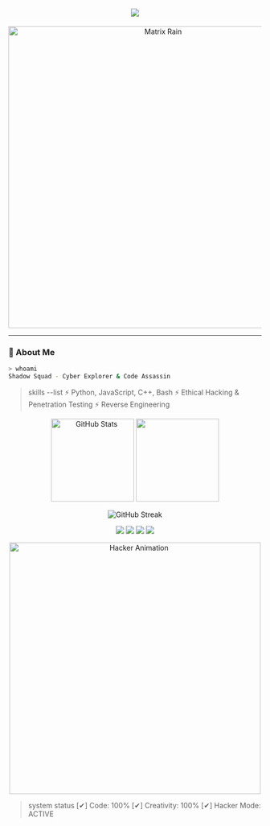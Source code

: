 <!-- Profile README for shadow-squad -->

<h1 align="center">
  <img src="https://readme-typing-svg.herokuapp.com?color=00ff00&lines=Access+Granted...;Welcome+to+Shadow+Squad's+Profile;Initializing+Hacker+Mode..." />
</h1>

<p align="center">
  <img src="https://i.giphy.com/media/26AHONQ79FdWZhAI0/giphy.webp" width="600" alt="Matrix Rain"/>
</p>

---

### 👾 About Me
```bash
> whoami
Shadow Squad - Cyber Explorer & Code Assassin
```

> skills --list
⚡ Python, JavaScript, C++, Bash
⚡ Ethical Hacking & Penetration Testing
⚡ Reverse Engineering



<p align="center"> <img src="https://github-readme-stats.vercel.app/api?username=shadow-squad&show_icons=true&theme=matrix&hide_border=true" alt="GitHub Stats" height="165" /> <img src="https://github-readme-stats.vercel.app/api/top-langs/?username=shadow-squad&layout=compact&theme=matrix&hide_border=true" height="165" /> </p>

<p align="center"> <img src="https://github-readme-streak-stats.herokuapp.com?user=shadow-squad&theme=matrix&hide_border=true" alt="GitHub Streak" /> </p>

<p align="center"> <img src="https://img.shields.io/badge/OS-Linux-green?style=for-the-badge&logo=linux" /> <img src="https://img.shields.io/badge/Code-Python-green?style=for-the-badge&logo=python" /> <img src="https://img.shields.io/badge/Code-JavaScript-green?style=for-the-badge&logo=javascript" /> <img src="https://img.shields.io/badge/Tools-Nmap-green?style=for-the-badge&logo=nmap" /> </p>
<p align="center"> <img src="https://i.giphy.com/media/IjGJFEWs9v8fpfNfqE/giphy.webp" width="500" alt="Hacker Animation"/> </p>

> system status
[✔] Code: 100%
[✔] Creativity: 100%
[✔] Hacker Mode: ACTIVE
